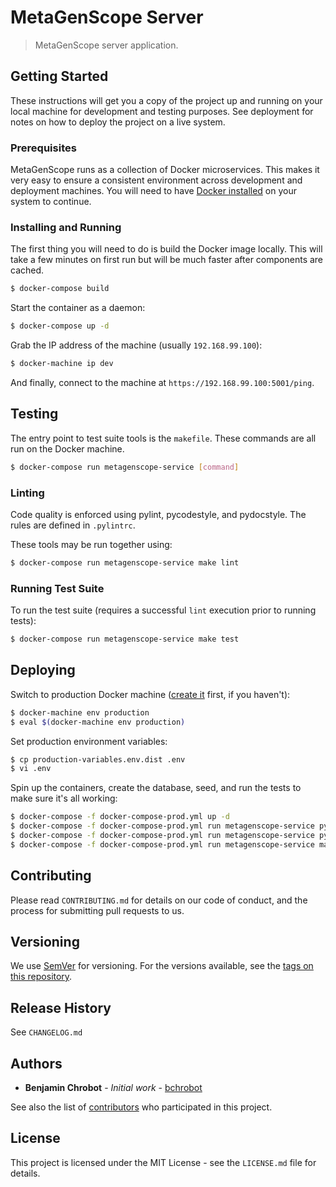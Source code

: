 # MetaGenScope Server

> MetaGenScope server application.

## Getting Started

These instructions will get you a copy of the project up and running on your local machine for development and testing purposes. See deployment for notes on how to deploy the project on a live system.

### Prerequisites

MetaGenScope runs as a collection of Docker microservices. This makes it very easy to ensure a consistent environment across development and deployment machines. You will need to have [Docker installed](https://docs.docker.com/engine/installation/) on your system to continue.

### Installing and Running

The first thing you will need to do is build the Docker image locally. This will take a few minutes on first run but will be much faster after components are cached.

```sh
$ docker-compose build
```

Start the container as a daemon:

```sh
$ docker-compose up -d
```

Grab the IP address of the machine (usually `192.168.99.100`):

```sh
$ docker-machine ip dev
```

And finally, connect to the machine at `https://192.168.99.100:5001/ping`.

## Testing

The entry point to test suite tools is the `makefile`. These commands are all run on the Docker machine.

```sh
$ docker-compose run metagenscope-service [command]
```

### Linting

Code quality is enforced using pylint, pycodestyle, and pydocstyle. The rules are defined in `.pylintrc`.

These tools may be run together using:

```sh
$ docker-compose run metagenscope-service make lint
```

### Running Test Suite

To run the test suite (requires a successful `lint` execution prior to running tests):

```sh
$ docker-compose run metagenscope-service make test
```

## Deploying

Switch to production Docker machine ([create it](https://docs.docker.com/machine/examples/ocean/) first, if you haven't):

```sh
$ docker-machine env production
$ eval $(docker-machine env production)
```

Set production environment variables:

```sh
$ cp production-variables.env.dist .env
$ vi .env
```

Spin up the containers, create the database, seed, and run the tests to make sure it's all working:

```sh
$ docker-compose -f docker-compose-prod.yml up -d
$ docker-compose -f docker-compose-prod.yml run metagenscope-service python manage.py recreate_db
$ docker-compose -f docker-compose-prod.yml run metagenscope-service python manage.py seed_db
$ docker-compose -f docker-compose-prod.yml run metagenscope-service make test
```

## Contributing

Please read `CONTRIBUTING.md` for details on our code of conduct, and the process for submitting pull requests to us.

## Versioning

We use [SemVer](http://semver.org/) for versioning. For the versions available, see the [tags on this repository][project-tags].

## Release History

See `CHANGELOG.md`

## Authors

* **Benjamin Chrobot** - _Initial work_ - [bchrobot](https://github.com/bchrobot)

See also the list of [contributors][contributors] who participated in this project.

## License

This project is licensed under the MIT License - see the `LICENSE.md` file for details.


[project-tags]: https://github.com/bchrobot/metagenscope-server/tags
[contributors]: https://github.com/bchrobot/metagenscope-server/contributors
